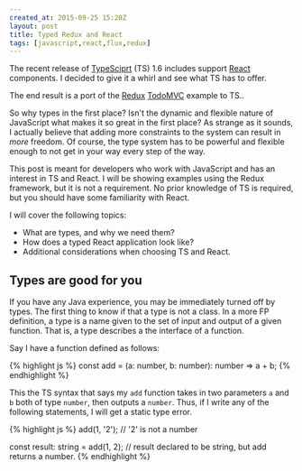 ```yaml
---
created_at: 2015-09-25 15:20Z
layout: post
title: Typed Redux and React
tags: [javascript,react,flux,redux]
---
```


The recent release of [TypeSciprt](http://www.typescriptlang.org/) (TS) 1.6 includes support [React](http://facebook.github.io/react/) components.
I decided to give it a whirl and see what TS has to offer.

The end result is a port of the [Redux](https://github.com/rackt/redux) [TodoMVC](http://todomvc.com/) example to TS..

So why types in the first place? Isn't the dynamic and flexible nature of JavaScript what makes it so great in the first
place? As strange as it sounds, I actually believe that adding more constraints to the system can result in *more* freedom.
Of course, the type system has to be powerful and flexible enough to not get in your way every step of the way.

This post is meant for developers who work with JavaScript and has an interest in TS and React. I will be showing
examples using the Redux framework, but it is not a requirement. No prior knowledge of TS is required, but you should have
some familiarity with React.

I will cover the following topics:

- What are types, and why we need them?
- How does a typed React application look like?
- Additional considerations when choosing TS and React.

## Types are good for you

If you have any Java experience, you may be immediately turned off by types. The first thing to know if that a type is
not a class. In a more FP definition, a type is a name given to the set of input and output of a given function. That is,
a type describes a the interface of a function.

Say I have a function defined as follows:

{% highlight js %}
const add = (a: number, b: number): number => a + b;
{% endhighlight %}

This the TS syntax that says my `add` function takes in two parameters `a` and `b` both of type `number`, then outputs
a `number`. Thus, if I write any of the following statements, I will get a static type error.

{% highlight js %}
add(1, '2'); // '2' is not a number

const result: string = add(1, 2); // result declared to be string, but add returns a number.
{% endhighlight %}
